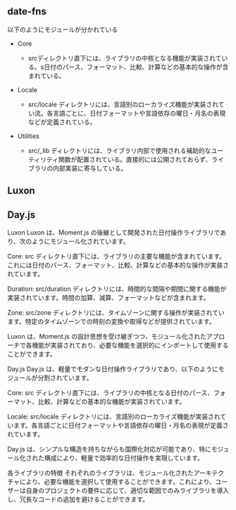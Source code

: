 ## date-fns

以下のようにモジュールが分かれている

- Core

  - srcディレクトリ直下には、ライブラリの中核となる機能が実装されている。s日付のパース、フォーマット、比較、計算などの基本的な操作が含まれている。

- Locale

  - src/locale ディレクトリには、言語別のローカライズ機能が実装されてい流。各言語ごとに、日付フォーマットや言語依存の曜日・月名の表現などが定義されている。

- Utilities
  - src/\_lib ディレクトリには、ライブラリ内部で使用される補助的なユーティリティ関数が配置されている。直接的には公開されておらず、ライブラリの内部実装に寄与している。

## Luxon

## Day.js

Luxon
Luxon は、Moment.js の後継として開発された日付操作ライブラリであり、次のようにモジュール化されています。

Core: src ディレクトリ直下には、ライブラリの主要な機能が含まれています。これには日付のパース、フォーマット、比較、計算などの基本的な操作が実装されています。

Duration: src/duration ディレクトリには、時間的な間隔や期間に関する機能が実装されています。時間の加算、減算、フォーマットなどが含まれます。

Zone: src/zone ディレクトリには、タイムゾーンに関する操作が実装されています。特定のタイムゾーンでの時刻の変換や取得などが提供されています。

Luxon は、Moment.js の設計思想を受け継ぎつつ、モジュール化されたアプローチで各機能が実装されており、必要な機能を選択的にインポートして使用することができます。

Day.js
Day.js は、軽量でモダンな日付操作ライブラリであり、以下のようにモジュールが分割されています。

Core: src ディレクトリ直下には、ライブラリの中核となる日付のパース、フォーマット、比較、計算などの基本的な機能が実装されています。

Locale: src/locale ディレクトリには、言語別のローカライズ機能が実装されています。各言語ごとに日付フォーマットや言語依存の曜日・月名の表現が定義されています。

Day.js は、シンプルな構造を持ちながらも国際化対応が可能であり、特にモジュール化された構成により、軽量で効率的な日付操作を実現しています。

各ライブラリの特徴
それぞれのライブラリは、モジュール化されたアーキテクチャにより、必要な機能を選択して使用することができます。これにより、ユーザーは自身のプロジェクトの要件に応じて、適切な範囲でのみライブラリを導入し、冗長なコードの追加を避けることができます。
